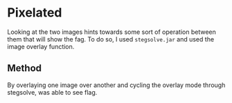 # Pixelated
Looking at the two images hints towards some sort of operation between them that will show the fag. To do so, I used `stegsolve.jar` and used the image overlay function.
## Method
By overlaying one image over another and cycling the overlay mode through stegsolve, was able to see flag.